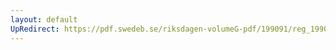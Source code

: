```yaml
---
layout: default
UpRedirect: https://pdf.swedeb.se/riksdagen-volumeG-pdf/199091/reg_199091/reg_199091_1093.pdf
---
```


